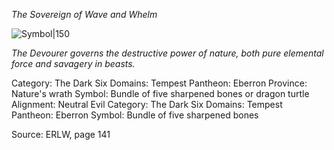 *The Sovereign of Wave and Whelm*

![Symbol|150](https://foundryvtt.seansbox.com/modules/seans-game-icons/icons/bestial-fangs-lorc.svg)

*The Devourer governs the destructive power of nature, both pure elemental force and savagery in beasts.*

Category: The Dark Six
Domains: Tempest
Pantheon: Eberron
Province: Nature's wrath
Symbol: Bundle of five sharpened bones or dragon turtle
Alignment: Neutral Evil
Category: The Dark Six
Domains: Tempest
Pantheon: Eberron
Symbol: Bundle of five sharpened bones

Source: ERLW, page 141
